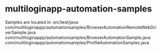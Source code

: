 # multiloginapp-automation-samples

Samples are located in:
    src/test/java:
        com/multiloginappp/automationsamples/BrowserAutomationRemoteWebDriverSample.java
        com/multiloginappp/automationsamples/BrowserAutomationSample.java
        com/multiloginappp/automationsamples/ProfileAutomationSamples.java